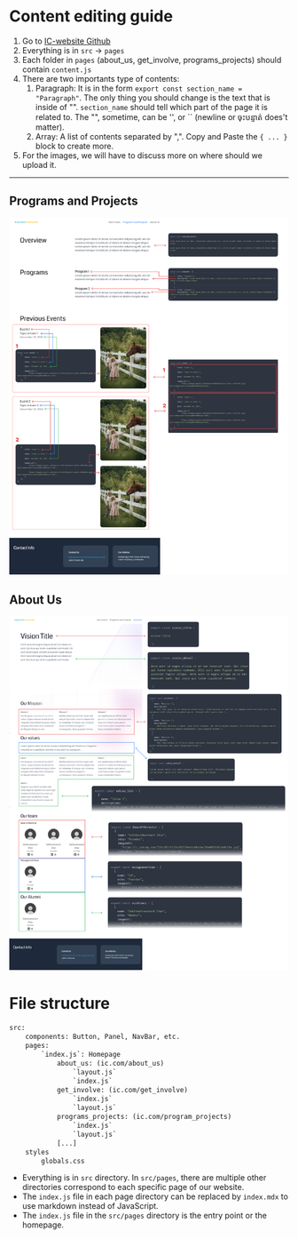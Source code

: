 # Content editing guide

1. Go to [IC-website Github](https://github.com/ImpressiveCommunity/IC-website)
2. Everything is in `src` $\rightarrow$ `pages` 
3. Each folder in `pages` (about_us, get_involve, programs_projects) should contain `content.js`
4. There are two importants type of contents:
	1. Paragraph: It is in the form `export const section_name = "Paragraph"`. The only thing you should change is the text that is inside of "". `section_name` should tell which part of the page it is related to. The "", sometime, can be '', or \`\` (newline or ចុះបន្ទាត់ does't matter). 
	2. Array: A list of contents separated by ",". Copy and Paste the `{ ... }` block to create more.
5. For the images, we will have to discuss more on where should we upload it.
 
---

## Programs and Projects
 
![image 1](https://github.com/ImpressiveCommunity/IC-website/blob/montrey/guide%20images/program_project_guide_1.png)

## About Us
![image 2](https://github.com/ImpressiveCommunity/IC-website/blob/montrey/guide%20images/about_us_guide_1.png)

# File structure

```
src:  
    components: Button, Panel, NavBar, etc.  
    pages:  
        `index.js`: Homepage  
            about_us: (ic.com/about_us)  
                `layout.js`
                `index.js`
            get_involve: (ic.com/get_involve)  
                `index.js`  
                `layout.js`  
            programs_projects: (ic.com/program_projects)  
                `index.js`  
                `layout.js`  
            [...]  
    styles  
        globals.css  
```

- Everything is in `src` directory. In `src/pages`, there are multiple other directories correspond to each specific page of our website. 
- The `index.js` file in each page directory can be replaced by `index.mdx` to use markdown instead of JavaScript.
- The `index.js` file in the `src/pages` directory is the entry point or the homepage.
